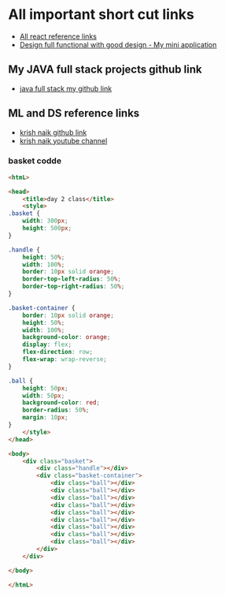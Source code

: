 # All important short cut links

- [All react reference links](MERN-stack-notes/front-end/PART-04-react/react-part-01.md)
- [Design full functional with good design - My mini application](MERN-stack-notes/front-end/PART-05-react-task/qn-02-learn-with-apps/My-mini-application/part-01.md)

## My JAVA full stack projects github link

- [java full stack my github link](https://github.com/avicreationstudio/java-fullstacks)

## ML and DS reference links

- [krish naik github link](https://github.com/krishnaik06)
- [krish naik youtube channel](https://www.youtube.com/@krishnaik06/playlists)


### basket codde 

```html
<htmL>

<head>
	<title>day 2 class</title>
	<style>
.basket {
	width: 300px;
	height: 500px;
}

.handle {
	height: 50%;
	width: 100%;
	border: 10px solid orange;
	border-top-left-radius: 50%;
	border-top-right-radius: 50%;
}

.basket-container {
	border: 10px solid orange;
	height: 50%;
	width: 100%;
	background-color: orange;
	display: flex;
	flex-direction: row;
	flex-wrap: wrap-reverse;
}

.ball {
	height: 50px;
	width: 50px;
	background-color: red;
	border-radius: 50%;
	margin: 10px;
}
	</style>
</head>

<body>
	<div class="basket">
		<div class="handle"></div>
		<div class="basket-container">
			<div class="ball"></div>
			<div class="ball"></div>
			<div class="ball"></div>
			<div class="ball"></div>
			<div class="ball"></div>
			<div class="ball"></div>
			<div class="ball"></div>
			<div class="ball"></div>
			<div class="ball"></div>
		</div>
	</div>

</body>

</htmL>
```

